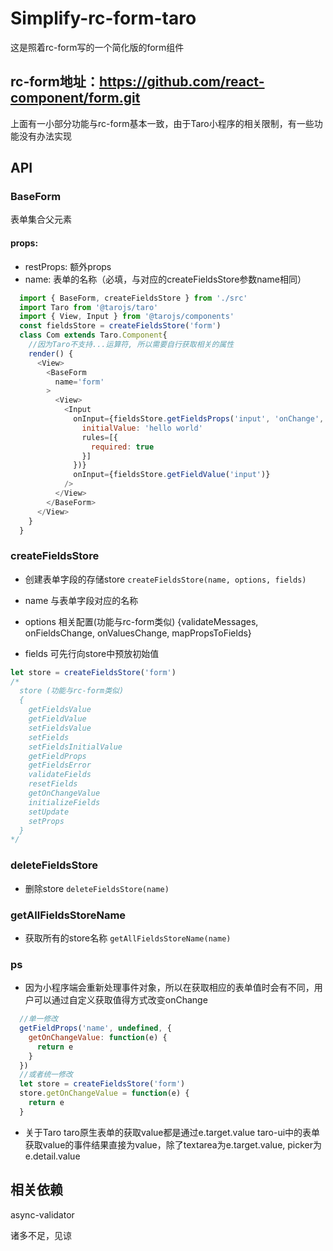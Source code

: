 # Simplify-rc-form-taro
这是照着rc-form写的一个简化版的form组件
## rc-form地址：https://github.com/react-component/form.git
上面有一小部分功能与rc-form基本一致，由于Taro小程序的相关限制，有一些功能没有办法实现

## API

### BaseForm

表单集合父元素
#### props: 
* restProps: 额外props
* name: 表单的名称（必填，与对应的createFieldsStore参数name相同）

```javascript
  import { BaseForm, createFieldsStore } from './src'
  import Taro from '@tarojs/taro'
  import { View, Input } from '@tarojs/components'
  const fieldsStore = createFieldsStore('form')
  class Com extends Taro.Component{
    //因为Taro不支持...运算符, 所以需要自行获取相关的属性
    render() {
      <View>
        <BaseForm
          name='form'
        >
          <View>
            <Input
              onInput={fieldsStore.getFieldsProps('input', 'onChange', {
                initialValue: 'hello world'
                rules=[{
                  required: true
                }]
              })}
              onInput={fieldsStore.getFieldValue('input')}
            />
          </View>
        </BaseForm>
      </View>
    }
  }
```
### createFieldsStore
* 创建表单字段的存储store
``createFieldsStore(name, options, fields)``

* name 与表单字段对应的名称

*  options 相关配置(功能与rc-form类似)
  {validateMessages, onFieldsChange, onValuesChange, mapPropsToFields}

* fields 可先行向store中预放初始值

```javascript
let store = createFieldsStore('form')
/*
  store (功能与rc-form类似)
  {
    getFieldsValue
    getFieldValue
    setFieldsValue
    setFields
    setFieldsInitialValue
    getFieldProps
    getFieldsError
    validateFields
    resetFields
    getOnChangeValue  
    initializeFields
    setUpdate 
    setProps
  }
*/

```

### deleteFieldsStore
* 删除store
``deleteFieldsStore(name)``

### getAllFieldsStoreName
* 获取所有的store名称
``getAllFieldsStoreName(name)``

### ps
* 因为小程序端会重新处理事件对象，所以在获取相应的表单值时会有不同，用户可以通过自定义获取值得方式改变onChange

```javascript
  //单一修改
  getFieldProps('name', undefined, {
    getOnChangeValue: function(e) {
      return e
    }
  })
  //或者统一修改
  let store = createFieldsStore('form')
  store.getOnChangeValue = function(e) {
    return e
  }
```
* 关于Taro
  taro原生表单的获取value都是通过e.target.value
  taro-ui中的表单获取value的事件结果直接为value，除了textarea为e.target.value, picker为e.detail.value

## 相关依赖
  async-validator

诸多不足，见谅


